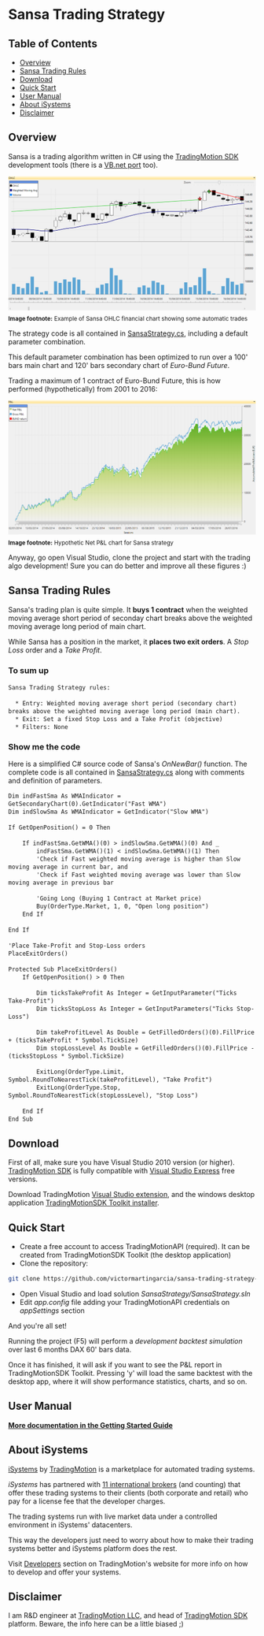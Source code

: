 Sansa Trading Strategy
============================================

Table of Contents
----

* [Overview](#overview)
* [Sansa Trading Rules](#Sansa-trading-rules)
* [Download](#download)
* [Quick Start](#quick-start)
* [User Manual](#user-manual)
* [About iSystems](#about-isystems)
* [Disclaimer](#disclaimer)

Overview
----

Sansa is a trading algorithm written in C# using the [TradingMotion SDK] development tools (there is a [VB.net port] too).

![OHLC example chart](markdown_files/OHLC.png)
<sub>__Image footnote:__ Example of Sansa OHLC financial chart showing some automatic trades</sub>

The strategy code is all contained in [SansaStrategy.cs], including a default parameter combination.

This default parameter combination has been optimized to run over a 100' bars main chart and 120' bars secondary chart of _Euro-Bund Future_.

Trading a maximum of 1 contract of Euro-Bund Future, this is how performed (hypothetically) from 2001 to 2016:

![Net P&L chart](markdown_files/PL.png)
<sub>__Image footnote:__ Hypothetic Net P&L chart for Sansa strategy</sub>

Anyway, go open Visual Studio, clone the project and start with the trading algo development! Sure you can do better and improve all these figures :)

Sansa Trading Rules
----

Sansa's trading plan is quite simple. It __buys 1 contract__ when the weighted moving average short period of seconday chart breaks above the weighted moving average long period of main chart.

While Sansa has a position in the market, it __places two exit orders__. A _Stop Loss_ order and a _Take Profit_. 

### To sum up ###
```
Sansa Trading Strategy rules:

  * Entry: Weighted moving average short period (secondary chart) breaks above the weighted moving average long period (main chart).
  * Exit: Set a fixed Stop Loss and a Take Profit (objective)
  * Filters: None
```

### Show me the code ###

Here is a simplified C# source code of Sansa's _OnNewBar()_ function. The complete code is all contained in [SansaStrategy.cs] along with comments and definition of parameters.

```VB.net
Dim indFastSma As WMAIndicator = GetSecondaryChart(0).GetIndicator("Fast WMA")
Dim indSlowSma As WMAIndicator = GetIndicator("Slow WMA")

If GetOpenPosition() = 0 Then

    If indFastSma.GetWMA()(0) > indSlowSma.GetWMA()(0) And _
        indFastSma.GetWMA()(1) < indSlowSma.GetWMA()(1) Then
        'Check if Fast weighted moving average is higher than Slow moving average in current bar, and
        'Check if Fast weighted moving average was lower than Slow moving average in previous bar

        'Going Long (Buying 1 Contract at Market price)
        Buy(OrderType.Market, 1, 0, "Open long position")
    End If

End If

'Place Take-Profit and Stop-Loss orders
PlaceExitOrders()

Protected Sub PlaceExitOrders()
    If GetOpenPosition() > 0 Then

        Dim ticksTakeProfit As Integer = GetInputParameter("Ticks Take-Profit")
        Dim ticksStopLoss As Integer = GetInputParameters("Ticks Stop-Loss")

        Dim takeProfitLevel As Double = GetFilledOrders()(0).FillPrice + (ticksTakeProfit * Symbol.TickSize)
        Dim stopLossLevel As Double = GetFilledOrders()(0).FillPrice - (ticksStopLoss * Symbol.TickSize)

        ExitLong(OrderType.Limit, Symbol.RoundToNearestTick(takeProfitLevel), "Take Profit")
        ExitLong(OrderType.Stop, Symbol.RoundToNearestTick(stopLossLevel), "Stop Loss")

    End If
End Sub
```

Download
----

First of all, make sure you have Visual Studio 2010 version (or higher). [TradingMotion SDK] is fully compatible with [Visual Studio Express] free versions.

Download TradingMotion [Visual Studio extension], and the windows desktop application [TradingMotionSDK Toolkit installer].


Quick Start
----

* Create a free account to access TradingMotionAPI (required). It can be created from TradingMotionSDK Toolkit (the desktop application)
* Clone the repository:
```sh
git clone https://github.com/victormartingarcia/sansa-trading-strategy-csharp
```
* Open Visual Studio and load solution _SansaStrategy/SansaStrategy.sln_
* Edit _app.config_ file adding your TradingMotionAPI credentials on _appSettings_ section

And you're all set!

Running the project (F5) will perform a _development backtest simulation_ over last 6 months DAX 60' bars data.

Once it has finished, it will ask if you want to see the P&L report in TradingMotionSDK Toolkit. Pressing 'y' will load the same backtest with the desktop app, where it will show performance statistics, charts, and so on.

User Manual
----

__[More documentation in the Getting Started Guide]__

About iSystems
----

[iSystems] by [TradingMotion] is a marketplace for automated trading systems.

_iSystems_ has partnered with [11 international brokers](http://www.tradingmotion.com/Brokers) (and counting) that offer these trading systems to their clients (both corporate and retail) who pay for a license fee that the developer charges.

The trading systems run with live market data under a controlled environment in iSystems' datacenters.

This way the developers just need to worry about how to make their trading systems better and iSystems platform does the rest.

Visit [Developers] section on TradingMotion's website for more info on how to develop and offer your systems.

Disclaimer
----

I am R&D engineer at [TradingMotion LLC], and head of [TradingMotion SDK] platform. Beware, the info here can be a little biased ;)

  [VB.net port]: https://github.com/victormartingarcia/arya-trading-strategy-vbnet
  [TradingMotion SDK]: http://sdk.tradingmotion.com
  [SansaStrategy.cs]: Sansa/SansaStrategy.cs
  [iSystems platform]: https://www.isystems.com
  [iSystems.com]: https://www.isystems.com
  [iSystems]: https://www.isystems.com
  [TradingMotion LLC]: http://www.tradingmotion.com
  [TradingMotion]: http://www.tradingmotion.com
  [Developers]: http://www.tradingmotion.com/Strategies/Developers
  [Visual Studio Express]: http://www.visualstudio.com/en-us/downloads#d-2010-express
  [TradingMotion SDK website]: http://sdk.tradingmotion.com
  [TradingMotionSDK Toolkit installer]: http://sdk.tradingmotion.com/files/TradingMotionSDKInstaller.msi
  [Visual Studio extension]: http://sdk.tradingmotion.com/files/TradingMotionSDK_VisualStudio.vsix
  [More documentation in the Getting Started Guide]: http://sdk.tradingmotion.com/GettingStarted
